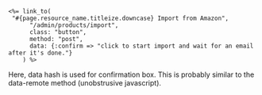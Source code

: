```
<%= link_to(
 "#{page.resource_name.titleize.downcase} Import from Amazon",
      "/admin/products/import",
      class: "button",
      method: "post",
      data: {:confirm => "click to start import and wait for an email after it's done."}
    ) %>
```
Here, data hash is used for confirmation box. This is probably similar to the data-remote method (unobstrusive javascript).
